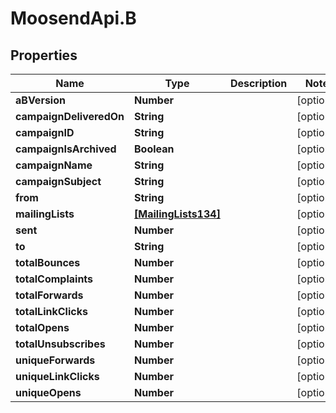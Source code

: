 # MoosendApi.B

## Properties
Name | Type | Description | Notes
------------ | ------------- | ------------- | -------------
**aBVersion** | **Number** |  | [optional] 
**campaignDeliveredOn** | **String** |  | [optional] 
**campaignID** | **String** |  | [optional] 
**campaignIsArchived** | **Boolean** |  | [optional] 
**campaignName** | **String** |  | [optional] 
**campaignSubject** | **String** |  | [optional] 
**from** | **String** |  | [optional] 
**mailingLists** | [**[MailingLists134]**](MailingLists134.md) |  | [optional] 
**sent** | **Number** |  | [optional] 
**to** | **String** |  | [optional] 
**totalBounces** | **Number** |  | [optional] 
**totalComplaints** | **Number** |  | [optional] 
**totalForwards** | **Number** |  | [optional] 
**totalLinkClicks** | **Number** |  | [optional] 
**totalOpens** | **Number** |  | [optional] 
**totalUnsubscribes** | **Number** |  | [optional] 
**uniqueForwards** | **Number** |  | [optional] 
**uniqueLinkClicks** | **Number** |  | [optional] 
**uniqueOpens** | **Number** |  | [optional] 



